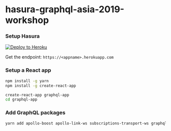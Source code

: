 # hasura-graphql-asia-2019-workshop

### Setup Hasura

 [![Deploy to Heroku](https://www.herokucdn.com/deploy/button.svg)](https://heroku.com/deploy?template=https://github.com/hasura/graphql-engine-heroku)

Get the endpoint: `https://<appname>.herokuapp.com`

### Setup a React app

```bash
npm install -g yarn
npm install -g create-react-app

create-react-app graphql-app
cd graphql-app
```

### Add GraphQL packages

```bash
yarn add apollo-boost apollo-link-ws subscriptions-transport-ws graphql react-apollo
```
